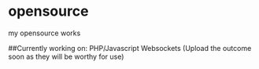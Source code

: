 # opensource
my opensource works

##Currently working on:
PHP/Javascript Websockets (Upload the outcome soon as they will be worthy for use)
